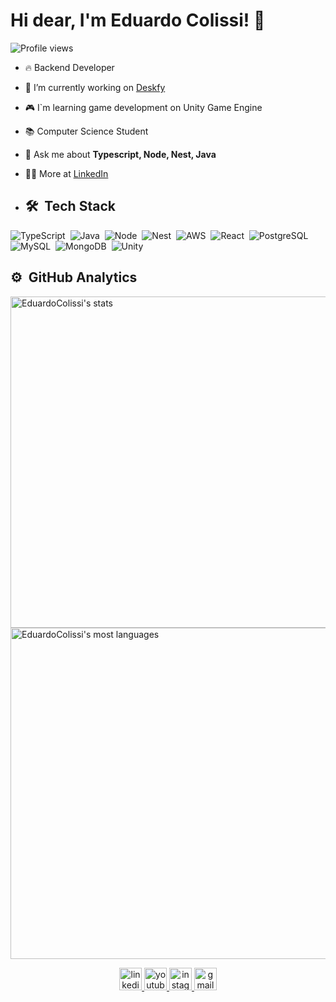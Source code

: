 <h1 align="left">Hi dear, I'm Eduardo Colissi! 🚀 </h1>
<p align="left"> <img src="https://komarev.com/ghpvc/?username=EduardoColissi&color=green" alt="Profile views" /> </p>

- 🔥 Backend Developer

- 🔭 I’m currently working on [Deskfy](https://www.linkedin.com/company/deskfy/)

- 🎮 I`m learning game development on Unity Game Engine

- 📚 Computer Science Student 

- 💬 Ask me about **Typescript, Node, Nest, Java**

- 👨‍💻 More at [LinkedIn](https://www.linkedin.com/in/eduardo-colissi-7b873321b/)

- ## 🛠 &nbsp;Tech Stack
  
![TypeScript](https://img.shields.io/badge/TypeScript-007ACC?style=for-the-badge&logo=typescript&logoColor=white)&nbsp;
![Java](https://img.shields.io/badge/Java-ED8B00?style=for-the-badge&logo=openjdk&logoColor=white)&nbsp;
![Node](https://img.shields.io/badge/Node.js-43853D?style=for-the-badge&logo=node.js&logoColor=white)&nbsp;
![Nest](https://img.shields.io/badge/-NestJs-ea2845?style=flat-square&logo=nestjs&logoColor=white)&nbsp;
![AWS](https://img.shields.io/badge/Amazon_AWS-232F3E?style=for-the-badge&logo=amazon-aws&logoColor=white)&nbsp;
![React](https://img.shields.io/badge/React-20232A?style=for-the-badge&logo=react&logoColor=61DAFB)&nbsp;
![PostgreSQL](https://img.shields.io/badge/PostgreSQL-316192?style=for-the-badge&logo=postgresql&logoColor=whit)&nbsp;
![MySQL](https://img.shields.io/badge/MySQL-00000F?style=for-the-badge&logo=mysql&logoColor=white)&nbsp;
![MongoDB](https://img.shields.io/badge/MongoDB-4EA94B?style=for-the-badge&logo=mongodb&logoColor=white)&nbsp;
![Unity](https://img.shields.io/badge/Unity-100000?style=for-the-badge&logo=unity&logoColor=white)&nbsp;

## ⚙️ &nbsp;GitHub Analytics

<p align="left">
<img width="530em" src="https://github-readme-stats.vercel.app/api?username=EduardoColissi&show_icons=true&theme=vision-friendly-dark" alt="EduardoColissi's stats"/>
<img width="530em" src="https://github-readme-stats.vercel.app/api/top-langs/?username=EduardoColissi&layout=compact&theme=vision-friendly-dark" alt="EduardoColissi's most languages"/>
</p>

<div align="center">
  <a href="https://www.linkedin.com/in/eduardo-colissi-7b873321b/">
  <img src="https://img.shields.io/static/v1?message=LinkedIn&logo=linkedin&label=&color=0077B5&logoColor=white&labelColor=&style=for-the-badge" height="36" alt="linkedin logo"  />
  </a>
  <a href="https://www.youtube.com/channel/UC8hlIoEU_SC6Cyy5Aoy_5HQ">
  <img src="https://img.shields.io/static/v1?message=Youtube&logo=youtube&label=&color=E4405F&logoColor=white&labelColor=&style=for-the-badge" height="36" alt="youtube logo"  />
  </a>
  <a href="https://www.instagram.com/eduardocolissi/">
  <img src="https://img.shields.io/static/v1?message=Instagram&logo=instagram&label=&color=E4405F&logoColor=white&labelColor=&style=for-the-badge" height="36" alt="instagram logo"  />
  </a>
  <a href="mailto:colissi.eduardo.com">
  <img src="https://img.shields.io/badge/Gmail-D14836?style=for-the-badge&logo=gmail&logoColor=white" height="36" alt="gmail logo"  />
</div>

